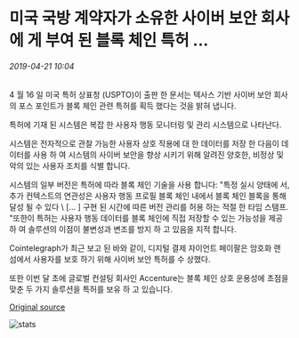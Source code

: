 # 미국 국방 계약자가 소유한 사이버 보안 회사에 게 부여 된 블록 체인 특허 ...

###### 2019-04-21 10:04

4 월 16 일 미국 특허 상표청 (USPTO)이 출판 한 문서는 텍사스 기반 사이버 보안 회사의 포스 포인트가 블록 체인 관련 특허를 획득 했다는 것을 밝혀 냅니다.

특허에 기재 된 시스템은 복잡 한 사용자 행동 모니터링 및 관리 시스템으로 나타난다.

시스템은 전자적으로 관찰 가능한 사용자 상호 작용에 대 한 데이터를 저장 한 다음이 데이터를 사용 하 여 시스템의 사이버 보안을 향상 시키기 위해 알려진 양호한, 비정상 및 악의 있는 사용자 조치를 식별 합니다.

시스템의 일부 버전은 특허에 따라 블록 체인 기술을 사용 합니다: "특정 실시 양태에 서, 추가 컨텍스트의 연관성은 사용자 행동 프로필 블록 체인 내에서 블록 체인 블록을 통해 달성 될 수 있다 \ [... \] 구현 된 시간에 따른 버전 관리를 허용 하는 적절 한 타임 스탬프. "또한이 특허는 사용자 행동 데이터를 블록 체인에 직접 저장할 수 있는 가능성을 제공 하 여 솔루션의 이점이 불변성과 변조를 방지 하 고 있음을 지적 합니다.

Cointelegraph가 최근 보고 된 바와 같이, 디지털 결제 자이언트 페이팔은 암호화 랜 섬에서 사용자를 보호 하기 위해 사이버 보안 특허를 수 상했다.

또한 이번 달 초에 글로벌 컨설팅 회사인 Accenture는 블록 체인 상호 운용성에 초점을 맞춘 두 가지 솔루션을 특허를 보유 하 고 있습니다.

[Original source](https://cointelegraph.com/news/blockchain-patent-granted-to-cybersecurity-company-owned-by-us-defense-contractor)

![stats](https://c.statcounter.com/11760860/0/a89fa40b/1/ "stats")